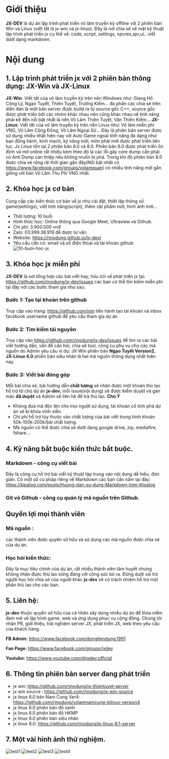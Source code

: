 # Giới thiệu
**JX-DEV** là dự án lập trình phát triển võ lâm truyền kỳ offline với 2 phiên bản Win và Linux (viết tắt là jx-win và jx-linux). 
Đây là nơi chia sẻ về mặt kỹ thuật lập trình phát triển jx cụ thể về: code, script, settings, npcres,spr,ui.. viết dưới dạng markdown.
# Nội dung
## 1. Lập trình phát triển jx với 2 phiên bản thông dụng: **JX-Win** và **JX-Linux**
**JX-Win**: Viết tắt của võ lâm truyền kỳ trên nền Windows như: Giang Hồ Công Lý, Ngạo Tuyết, Thiên Tuyệt, Trường Kiếm... đa phần các chia sẻ trên diễn đàn là một bản server được build ra từ source gốc C++, source gốc được phát triển bởi các nhóm khác nhau nên cũng khác nhau về tính năng phải kể đến nổi bật nhất là nền Võ Lâm Thiên Tuyệt, Vân Thiên Kiếm...
**JX-Linux**: Viết tắt của võ lâm truyền kỳ trên nền Linux như: Võ lâm miễn phí VNG, Võ Lâm Cộng Đồng, Võ Lâm Ngoại Sử... Đây là phiên bản server được sử dụng nhiều nhất hiện nay với Auto Game ngoài  tính năng đa dạng như: bạn đồng hành, kinh mạch, kỹ năng mới, môn phái mới được phát triển liên tục. Jx Linux tồn tại 2 phiên bản 6.0 và 8.0. Phiên bản 6.0 được phát triển ổn định và mở online rất nhiều kèm theo đó là các lỗi gây core dump cần phải có Anti Dump can thiệp nếu không muốn bị phá. Trong khi đó phiên bản 8.0 được chia sẻ rộng rãi thời gian gần đây(Nổi bật nhất có https://www.facebook.com/groups/volamquan) có nhiều tính năng mới gần giống với bản Võ Lâm Thu Phí VNG nhất.
## 2. Khóa học jx cơ bản
Cung cấp các kiến thức cơ bản về jx như cài đặt, thiết lập thông số game(settings), viết tính năng(script), thêm vật phẩm mới, hình ảnh mới...
- Thời lượng: 10 buổi 
- Hình thức học: Online thông qua Google Meet, Ultraview và Github.
- Chi phí: 3.900.000 vnđ
- Zalo: 03.999.38.919 để được tư vấn
- Website: https://rinodung.github.io/jx-dev/
- Yêu cầu cần có: email và số điện thoại và tài khoản github
![10-buoi-hoc-jx](https://user-images.githubusercontent.com/7805715/229501257-976a20cb-6036-4ea6-852a-a9f643c063e4.png)

## 3. Khóa học jx miễn phí
**JX-DEV** là nơi tổng hợp các bài viết hay, hữu ích về phát triển jx tại: https://github.com/rinodung/jx-dev/issues các bạn có thể tìm kiếm miễn phí tại đây với các bước tham gia như sau:
### Bước 1: Tạo tại khoản trên github 
Truy cập vào trang: https://github.com/join tiến hành tạo tài khoản và inbox facebook username github để yêu cầu tham gia dự án
### Bước 2: Tìm kiếm tài nguyên
Truy cập vào https://github.com/rinodung/jx-dev/issues để tìm ra các bài viết hướng dẫn, vấn đề cần hỏi, chia sẽ tool, công cụ phụ vụ cho các mã nguồn do Admin yêu cầu ví dụ: JX-Win phiên bản **Ngạo Tuyết Version2**, **JX-Linux 4.0** phiên bản siêu nhân là hai mã nguồn thông dụng nhất hiện nay.
### Bước 3: Viết bài đóng góp
Mỗi bài chia sẻ, bài hướng dẫn **chất lượng** sẽ nhận được một khoản thù lao hỗ trợ từ chủ dự án **jx-dev**, mỗi issue(nội dung) sẽ được kiểm duyệt và gán mác **đã duyệt** và Admin sẽ liên hệ để trả thù lao.
**Chú Ý** 
- Không đưa mã độc lên cho mọi người sử dụng, tài khoản cố tình phá dự án sẽ bị khóa vĩnh viễn.
- Chi phí hỗ trợ tùy thuộc vào chất lượng của bài viết trung bình khoản 50k-100k-200k/bài chất lượng.
- Mã nguồn có thể  được chia sẻ dưới dạng google drive, zip, mediafire, fshare...

## 4. Kỹ năng bắt buộc kiến thức bắt buộc.
### Markdown - công cụ viết bài
Đây là công cụ hỗ trợ bài viết kỹ thuật tập trung vào nội dung dễ hiểu, đơn giản. Có một số cú pháp riêng về Markdown các bạn cần nắm tại đây:
https://kipalog.com/posts/Huong-dan-su-dung-Markdown-tren-Kipalog
### Git và Github - công cụ quản lý mã nguồn trên Github.
## Quyền lợi mọi thành viên
### Mã nguồn : 
các thành viên được quyền sở hữu và sử dụng các mã nguồn được chia sẻ của dự án.
### Học hỏi kiến thức: 
Đây là mục tiêu chính của dự án, rất nhiều thành viên tâm huyết nhưng không nhận được thù lao xứng đáng với công sức bỏ ra. Đứng dưới vai trò người học hỏi chia sẻ của người khác **jx-dev** sẽ có trách nhiệm hỗ trợ một phần thù lao cho các bạn.

## 5. Liên hệ:
**jx-dev** thuộc quyền sở hữu của cá nhân xây dựng nhiều dự án để thỏa niềm đam mê về lập trình game, web và ứng dụng phục vụ cộng đồng. Chúng tôi nhận PR, giới thiệu, trải nghiệm server JX, phát triển JX, web theo yêu cầu của khách hàng.

**FB Admin:** https://www.facebook.com/dongtiendung.1991

**Fan Page:** https://www.facebook.com/groups/jxdev

**Youtube:** https://www.youtube.com/@jxdev.official

## 6. Thông tin phiên bản server đang phát triển
- jx win: https://github.com/rinodung/jx-thientuyet-server
- jx win source : https://github.com/rinodung/jx-win-source
- jx linux 6.0 bản Nam Cung Ver4: https://github.com/rinodung/volamnamcung-jxlinux-version4
- jx linux 6.0 phiên bản đồ xanh
- jx linux 6.0 phiên bản đồ HKMP
- jx linux 6.0 phiên bản siêu nhân
- jx linux 8.0: https://github.com/rinodung/jx-linux-8.1-server
## 7. Một vài hình ảnh thử nghiệm.
![test1](https://user-images.githubusercontent.com/42957164/45014970-757d1400-b04a-11e8-877a-1ae2c2d81a9e.png)
![test2](https://user-images.githubusercontent.com/42957164/45015063-bc6b0980-b04a-11e8-8612-731c5659ed90.png)
![test3](https://user-images.githubusercontent.com/42957164/45015190-19ff5600-b04b-11e8-9fc2-05ae52f174c8.png)
![test4](https://user-images.githubusercontent.com/42957164/45015236-4024f600-b04b-11e8-8694-93732ea16f12.png)

